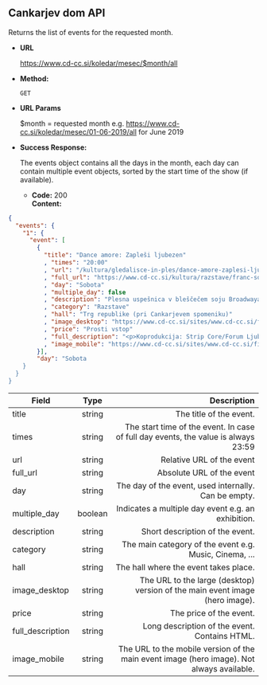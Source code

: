 **Cankarjev dom API**
----
  Returns the list of events for the requested month.

* **URL**

  https://www.cd-cc.si/koledar/mesec/$month/all

* **Method:**
  
  `GET`

  
*  **URL Params**

   $month = requested month e.g. https://www.cd-cc.si/koledar/mesec/01-06-2019/all for June 2019 
 
* **Success Response:**
  
  The events object contains all the days in the month, each day can contain multiple event objects, sorted by the start time of the show (if available).
  
  * **Code:** 200 <br />
    **Content:**
    
```json
{
  "events": {
    "1": {
      "event": [
        {
          "title": "Dance amore: Zapleši ljubezen"
          , "times": "20:00"
          , "url": "/kultura/gledalisce-in-ples/dance-amore-zaplesi-ljubezen"
          , "full_url": "https://www.cd-cc.si/kultura/razstave/franc-solina-enej-gucek-puhar-empatija"
          , "day": "Sobota"
          , "multiple_day": false
          , "description": "Plesna uspešnica v bleščečem soju Broadwaya se vrača v Cankarjev dom!\r\nPrireja: GIG INT, prireditvena agencija, d.o.o."
          , "category": "Razstave"
          , "hall": "Trg republike (pri Cankarjevem spomeniku)"
          , "image_desktop": "https://www.cd-cc.si/sites/www.cd-cc.si/files/images/hero/solina_gucek_empatija.png"
          , "price": "Prosti vstop"
          , "full_description": "<p>Koprodukcija: Strip Core/Forum Ljubljana in Cankarjev dom<br />Odprtje bo v četrtek, 16. maja, ob 21.30</p><p> </p><p>Empatija je značajska kategorija, s katero opisujemo zmožnost posameznika, da se vživi in razume sočloveka; lahko jo razumemo kot nekakšno prečenje čustvenih meja med posamezniki. Interaktivna projekcija skuša vizualizirati tovrstne odnose med ljudmi, pri čemer za svoje delovanje zahteva empatične posameznike. Infrardeča kamera v prostoru globinsko zaznava gibanje ljudi in jih s pomočjo programskih orodij pretvarja v projicirane človeške silhuete. Če se ljudje na dosegu kamere dotikajo, če si izkazujejo fizično naklonjenost, se na projekciji pojavi zanimiv vizualni učinek, ki s pomočjo dinamike barvnih krogov na simboličen način ponazarja empatijo med ljudmi, vzpostavljanje novih prijateljskih vezi med njimi.</p><p>Več inforamacij o dogodkih festivala na www.svetlobnagverila.net</p>"
          , "image_mobile": "https://www.cd-cc.si/sites/www.cd-cc.si/files/images/hero/svetlobna_gverila_meje_m.jpg"
        }],
        "day": "Sobota
    }
  }
}
```

| Field   |      Type      |  Description |
|----------|:-------------:|------:|
| title |  string | The title of the event. |
| times |    string   |   The start time of the event. In case of full day events, the value is always 23:59 |
| url | string |    Relative URL of the event |
| full_url | string |    Absolute URL of the event  |
| day | string |    The day of the event, used internally. Can be empty.  |
| multiple_day | boolean |    Indicates a multiple day event e.g. an exhibition.  |
| description | string |    Short description of the event.  |
| category | string |    The main category of the event e.g. Music, Cinema, ...  |
| hall | string |    The hall where the event takes place.  |
| image_desktop | string |    The URL to the large (desktop) version of the main event image (hero image).  |
| price | string |    The price of the event.  |
| full_description | string |    Long description of the event. Contains HTML.  |
| image_mobile | string |    The URL to the mobile version of the main event image (hero image). Not always available.  |
